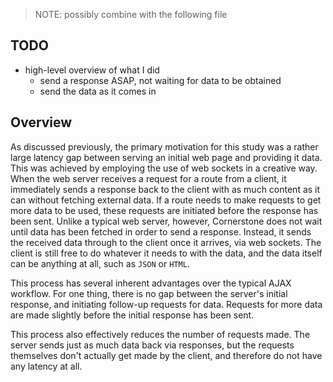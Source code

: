 > NOTE: possibly combine with the following file

## TODO

- high-level overview of what I did
	- send a response ASAP, not waiting for data to be obtained
	- send the data as it comes in


## Overview

As discussed previously, the primary motivation for this study was a rather large latency gap between serving an initial web page and providing it data.
This was achieved by employing the use of web sockets in a creative way.
When the web server receives a request for a route from a client, it immediately sends a response back to the client with as much content as it can without fetching external data.
If a route needs to make requests to get more data to be used, these requests are initiated before the response has been sent.
Unlike a typical web server, however, Cornerstone does not wait until data has been fetched in order to send a response.
Instead, it sends the received data through to the client once it arrives, via web sockets.
The client is still free to do whatever it needs to with the data, and the data itself can be anything at all, such as `JSON` or `HTML`.

This process has several inherent advantages over the typical AJAX workflow.
For one thing, there is no gap between the server's initial response, and initiating follow-up requests for data.
Requests for more data are made slightly before the initial response has been sent.

This process also effectively reduces the number of requests made.
The server sends just as much data back via responses, but the requests themselves don't actually get made by the client, and therefore do not have any latency at all.
